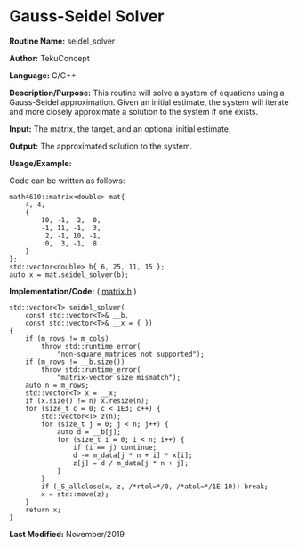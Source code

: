 # Gauss-Seidel Solver

**Routine Name:** seidel_solver

**Author:** TekuConcept

**Language:** C/C++

**Description/Purpose:** This routine will solve a system of equations using a Gauss-Seidel approximation. Given an initial estimate, the system will iterate and more closely approximate a solution to the system if one exists.

**Input:** The matrix, the target, and an optional initial estimate.

**Output:** The approximated solution to the system.

**Usage/Example:**

Code can be written as follows:

    math4610::matrix<double> mat{
        4, 4,
        {
            10, -1,  2,  0,
            -1, 11, -1,  3,
             2, -1, 10, -1,
             0,  3, -1,  8
        }
    };
    std::vector<double> b{ 6, 25, 11, 15 };
    auto x = mat.seidel_solver(b);

**Implementation/Code:** ( [matrix.h](https://github.com/TekuConcept/math4610/blob/master/modules/include/matrix.h) )

    std::vector<T> seidel_solver(
        const std::vector<T>& __b,
        const std::vector<T>& __x = { })
    {
        if (m_rows != m_cols)
            throw std::runtime_error(
                "non-square matrices not supported");
        if (m_rows != __b.size())
            throw std::runtime_error(
                "matrix-vector size mismatch");
        auto n = m_rows;
        std::vector<T> x = __x;
        if (x.size() != n) x.resize(n);
        for (size_t c = 0; c < 1E3; c++) {
            std::vector<T> z(n);
            for (size_t j = 0; j < n; j++) {
                auto d = __b[j];
                for (size_t i = 0; i < n; i++) {
                    if (i == j) continue;
                    d -= m_data[j * n + i] * x[i];
                    z[j] = d / m_data[j * n + j];
                }
            }
            if (_S_allclose(x, z, /*rtol=*/0, /*atol=*/1E-10)) break;
            x = std::move(z);
        }
        return x;
    }

**Last Modified:** November/2019
